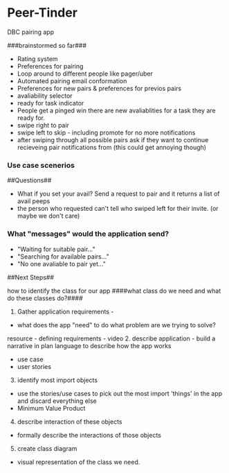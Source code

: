 # Peer-Tinder
DBC pairing app

###brainstormed so far###
* Rating system 
* Preferences for pairing
* Loop around to different people like pager/uber
* Automated pairing email conformation
* Preferences for new pairs & preferences for previos pairs
* avaliability selector
* ready for task indicator
* People get a pinged win there are new avaliablities for a task they are ready for.
* swipe right to pair 
* swipe left to skip - including promote for no more notifications
* after swiping through all possible pairs ask if they want to continue recieveing pair notifications from (this could get annoying though)


### Use case scenerios ###



##Questions##
* What if you set your avail? Send a request to pair and it returns a list of avail peeps
* the person who requested can't tell who swiped left for their invite. (or maybe we don't care) 

### What "messages" would the application send? ###
* "Waiting for suitable pair..."
* "Searching for available pairs..."
* "No one avaliable to pair yet..."


##Next Steps##

how to identify the class for our app
####what class do we need and what do these classes do?####
1. Gather application requirements - 
  * what does the app "need" to do what problem are we trying to solve?

resource - defining requirements - video
2. describe application - build a narrative in plan language to describe how the app works
  * use case  
  * user stories

3. identify most import objects
  * use the stories/use cases to pick out the most import 'things' in the app and discard everything else
  * Minimum Value Product

4. describe interaction of these objects
  * formally describe the interactions of those objects

5. create class diagram
  * visual representation of the class we need.

